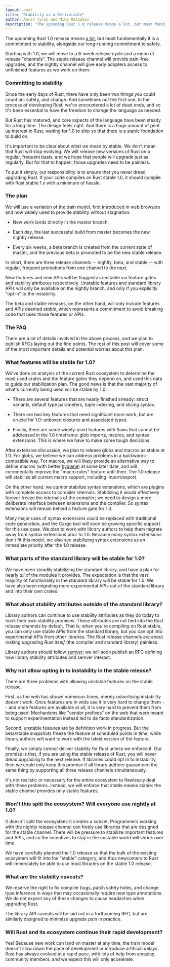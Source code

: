 ```yaml
---
layout: post
title: "Stability as a Deliverable"
author: Aaron Turon and Niko Matsakis
description: "The upcoming Rust 1.0 release means a lot, but most fundamentally it is a commitment to stability, alongside our long-running commitment to safety."
---
```


The upcoming Rust 1.0 release means
[a lot](https://blog.rust-lang.org/2014/09/15/Rust-1.0.html), but most
fundamentally it is a commitment to stability, alongside our
long-running commitment to safety.

Starting with 1.0, we will move to
a 6-week release cycle and a menu of release "channels". The stable
release channel will provide pain-free upgrades, and the nightly
channel will give early adopters access to unfinished features as we
work on them.

### Committing to stability

Since the early days of Rust, there have only been two things you
could count on: safety, and change. And sometimes not the first
one. In the process of developing Rust, we've encountered a lot of
dead ends, and so it's been essential to have the freedom to change
the language as needed.

But Rust has matured, and core aspects of the language have been
steady for a long time. The design feels right. And there is a huge
amount of pent up interest in Rust, waiting for 1.0 to ship so that
there is a stable foundation to build on.

It's important to be clear about what we mean by stable. We don't mean
that Rust will stop evolving. We will release new versions of Rust on
a regular, frequent basis, and we hope that people will upgrade just
as regularly. But for that to happen, those upgrades need to be
painless.

To put it simply, our responsibility is to ensure that you never dread
upgrading Rust. If your code compiles on Rust stable 1.0, it should
compile with Rust stable 1.x with a minimum of hassle.

### The plan

We will use a variation of the train model, first introduced in web
browsers and now widely used to provide stability without stagnation:

* New work lands directly in the master branch.

* Each day, the last successful build from master becomes the new nightly release.

* Every six weeks, a beta branch is created from the current state of
  master, and the previous beta is promoted to be the new stable
  release.

In short, there are three release channels -- nightly, beta, and
stable -- with regular, frequent promotions from one channel to the
next.

New features and new APIs will be flagged as unstable via feature gates
and stability attributes respectively. Unstable features and standard
library APIs will only be available on the nightly branch, and only if you
explicitly "opt in" to the instability.

The beta and stable releases, on the other hand, will only include
features and APIs deemed *stable*, which represents a commitment to
avoid breaking code that uses those features or APIs.

### The FAQ

There are a lot of details involved in the above process, and we plan
to publish RFCs laying out the fine points. The rest of this post will
cover some of the most important details and potential worries about
this plan.

### What features will be stable for 1.0?

We've done an analysis of the current Rust ecosystem to determine the
most used crates and the feature gates they depend on, and used this
data to guide our stabilization plan. The good news is that the vast
majority of what's currently being used will be stable by 1.0:

* There are several features that are nearly finished already: struct
  variants, default type parameters, tuple indexing, and slicing syntax.

* There are two key features that need significant more work, but are
  crucial for 1.0: unboxed closures and associated types.

* Finally, there are some widely-used features with flaws that cannot
  be addressed in the 1.0 timeframe: glob imports, macros, and syntax
  extensions. This is where we have to make some tough decisions.

After extensive discussion, we plan to release globs and macros as
stable at 1.0. For globs, we believe we can address problems in a
backwards-compatible way. For macros, we will likely provide an
alternative way to define macros (with better
[hygiene](https://en.wikipedia.org/wiki/Hygienic_macro)) at some later
date, and will incrementally improve the "macro rules" feature until
then. The 1.0 release will stabilize all current macro support,
including import/export.

On the other hand, we *cannot* stabilize syntax extensions, which are
plugins with complete access to compiler internals. Stabilizing it
would effectively forever freeze the internals of the compiler; we
need to design a more deliberate interface between extensions and the
compiler. So syntax extensions will remain behind a feature gate for
1.0.

Many major uses of syntax extensions could be replaced with
traditional code generation, and the Cargo tool will soon be growing
specific support for this use case. We plan to work with library
authors to help them migrate away from syntax extensions prior to
1.0. Because many syntax extensions don't fit this model, we also see
stabilizing syntax extensions as an immediate priority after the 1.0
release.

### What parts of the standard library will be stable for 1.0?

We have been steadily stabilizing the standard library, and have a
plan for nearly *all* of the modules it provides. The expectation is
that the vast majority of functionality in the standard library will
be stable for 1.0. We have also been migrating more experimental APIs
out of the standard library and into their own crates.

### What about stability attributes outside of the standard library?

Library authors can continue to use stability attributes as they do
today to mark their own stability promises. These attributes are not
tied into the Rust release channels by default. That is, when you're
compiling on Rust stable, you can only use stable APIs from the
standard library, but you can opt into experimental APIs from other
libraries. The Rust release channels are about making upgrading *Rust
itself* (the compiler and standard library) painless.

Library authors should follow [semver](https://semver.org/); we will
soon publish an RFC defining how library stability attributes and
semver interact.

### Why not allow opting in to instability in the stable release?

There are three problems with allowing unstable features on the
stable release.

First, as the web has shown numerous times, merely *advertising*
instability doesn't work. Once features are in wide use it is very
hard to change them -- and once features are available at all, it is
very hard to prevent them from being used. Mechanisms like "vendor
prefixes" on the web that were meant to support experimentation
instead led to de facto standardization.

Second, unstable features are by definition work in progress. But the
beta/stable snapshots freeze the feature at scheduled points in time,
while library authors will want to work with the latest version of the
feature.

Finally, we simply *cannot* deliver stability for Rust unless we
enforce it. Our promise is that, if you are using the stable release
of Rust, you will never dread upgrading to the next release. If
libraries could opt in to instability, then we could only keep this
promise if all library authors guaranteed the same thing by supporting
all three release channels simultaneously.

It's not realistic or necessary for the entire ecosystem to flawlessly
deal with these problems. Instead, we will enforce that stable means
stable: the stable channel provides only stable features.

### Won't this split the ecosystem? Will everyone use nightly at 1.0?

It doesn't split the ecosystem: it creates a subset. Programmers
working with the nightly release channel can freely use libraries that
are designed for the stable channel. There will be pressure to
stabilize important features and APIs, and so the incentives to stay
in the unstable world will shrink over time.

We have carefully planned the 1.0 release so that the bulk of the
existing ecosystem will fit into the "stable" category, and thus
newcomers to Rust will immediately be able to use most libraries on
the stable 1.0 release.

### What are the stability caveats?

We reserve the right to fix compiler bugs, patch safety holes, and
change type inference in ways that may occasionally require new type
annotations. We do not expect any of these changes to cause
headaches when upgrading Rust.

The library API caveats will be laid out in a forthcoming RFC, but are
similarly designed to minimize upgrade pain in practice.

### Will Rust and its ecosystem continue their rapid development?

Yes! Because new work can land on master at any time, the train model
doesn't slow down the pace of development or introduce artificial
delays. Rust has always evolved at a rapid pace, with lots of help
from amazing community members, and we expect this will only accelerate.
